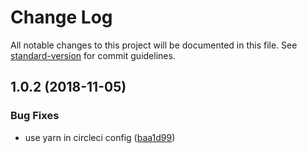 # Change Log

All notable changes to this project will be documented in this file. See [standard-version](https://github.com/conventional-changelog/standard-version) for commit guidelines.

<a name="1.0.2"></a>
## 1.0.2 (2018-11-05)


### Bug Fixes

* use yarn in circleci config ([baa1d99](https://github.com/beeman/ts-repofs/commit/baa1d99))
